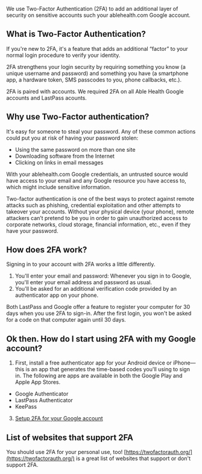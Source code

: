 We use Two-Factor Authentication (2FA) to add an additional layer of security on sensitive accounts such your ablehealth.com Google account.

## What is Two-Factor Authentication?

If you're new to 2FA, it's a feature that adds an additional “factor” to your normal login procedure to verify your identity. 

2FA strengthens your login security by requiring something you know (a unique username and password) and something you have (a smartphone app, a hardware token, SMS passcodes to you, phone callbacks, etc.). 

2FA is paired with accounts. We required 2FA on all Able Health Google accounts and LastPass acounts.

## Why use Two-Factor authentication?

It's easy for someone to steal your password. Any of these common actions could put you at risk of having your password stolen:
- Using the same password on more than one site
- Downloading software from the Internet
- Clicking on links in email messages

With your ablehealth.com Google credentials, an untrusted source would have access to your email and any Google resource you have access to, which might include sensitive information.

Two-factor authentication is one of the best ways to protect against remote attacks such as phishing, credential exploitation and other attempts to takeover your accounts. Without your physical device (your phone), remote attackers can’t pretend to be you in order to gain unauthorized access to corporate networks, cloud storage, financial information, etc., even if they have your password.

## How does 2FA work?

Signing in to your account with 2FA works a little differently.
1. You'll enter your email and password: Whenever you sign in to Google, you'll enter your email address and password as usual.
2. You'll be asked for an additional verification code provided by an authenticator app on your phone.

Both LastPass and Google offer a feature to register your computer for 30 days when you use 2FA to sign-in. After the first login, you won't be asked for a code on that computer again until 30 days.

## Ok then. How do I start using 2FA with my Google account?

1. First, install a free authenticator app for your Android device or iPhone—this is an app that generates the time-based codes you'll using to sign in. The following are apps are available in both the Google Play and Apple App Stores.
- Google Authenticator  
- LastPass Authenticator 
- KeePass
3. [Setup 2FA for your Google account](https://www.google.com/landing/2step/)

## List of websites that support 2FA

You should use 2FA for your personal use, too! [https://twofactorauth.org/](https://twofactorauth.org/) is a great list of websites that support or don't support 2FA.
